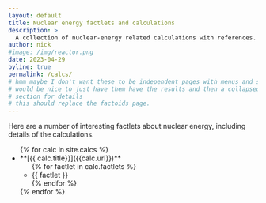 ```yaml
---
layout: default
title: Nuclear energy factlets and calculations
description: >
  A collection of nuclear-energy related calculations with references.
author: nick
#image: /img/reactor.png
date: 2023-04-29
byline: true
permalink: /calcs/
# hmm maybe I don't want these to be independent pages with menus and stuff
# would be nice to just have them have the results and then a collapsed
# section for details
# this should replace the factoids page. 
---
```

<div class="row">
<div class="col-md-8" markdown="1">

Here are a number of interesting factlets about nuclear energy, including details of the calculations.

<ul class="dense">
{% for calc in site.calcs %}
<li markdown="1">
**[{{ calc.title}}]({{calc.url}})**
<ul>
{% for factlet in calc.factlets %}
<li>{{ factlet }}</li>
{% endfor %}
</ul></li>
{% endfor %}
</ul>


</div>
</div>
